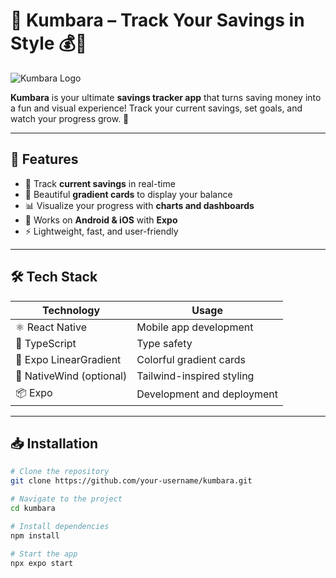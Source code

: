 # 🎵 Kumbara – Track Your Savings in Style 💰🌈

![Kumbara Logo](.assets/kumbara.jpg)

**Kumbara** is your ultimate **savings tracker app** that turns saving money into a fun and visual experience! Track your current savings, set goals, and watch your progress grow. 🚀

---

## 🌟 Features

- 💸 Track **current savings** in real-time  
- 🎨 Beautiful **gradient cards** to display your balance  
- 📊 Visualize your progress with **charts and dashboards**  
- 📱 Works on **Android & iOS** with **Expo**  
- ⚡ Lightweight, fast, and user-friendly  

---

## 🛠️ Tech Stack

| Technology | Usage |
|------------|-------|
| ⚛️ React Native | Mobile app development |
| 📝 TypeScript | Type safety |
| 🌈 Expo LinearGradient | Colorful gradient cards |
| 🎨 NativeWind (optional) | Tailwind-inspired styling |
| 📦 Expo | Development and deployment |

---

## 📥 Installation

```bash
# Clone the repository
git clone https://github.com/your-username/kumbara.git

# Navigate to the project
cd kumbara

# Install dependencies
npm install

# Start the app
npx expo start
